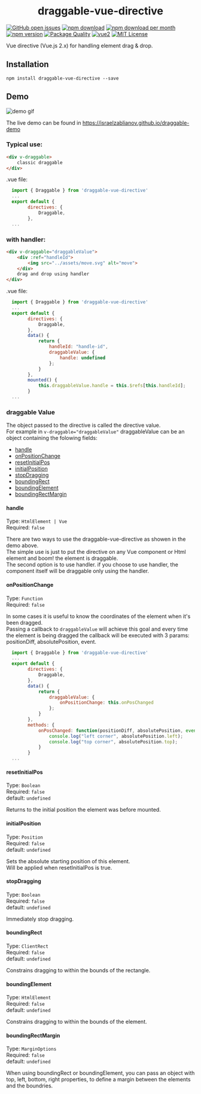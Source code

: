 <h1 align="center">draggable-vue-directive</h1>

[![GitHub open issues](https://img.shields.io/github/issues/IsraelZablianov/draggable-vue-directive.svg)](https://github.com/IsraelZablianov/draggable-vue-directive/issues?q=is%3Aopen+is%3Aissue)
[![npm download](https://img.shields.io/npm/dt/draggable-vue-directive.svg)](https://www.npmjs.com/package/draggable-vue-directive)
[![npm download per month](https://img.shields.io/npm/dm/draggable-vue-directive.svg)](https://www.npmjs.com/package/draggable-vue-directive)
[![npm version](https://img.shields.io/npm/v/draggable-vue-directive.svg)](https://www.npmjs.com/package/draggable-vue-directive)
[![Package Quality](http://npm.packagequality.com/shield/draggable-vue-directive.svg)](http://packagequality.com/#?package=draggable-vue-directive)
[![vue2](https://img.shields.io/badge/vue-2.x-brightgreen.svg)](https://vuejs.org/)
[![MIT License](https://img.shields.io/github/license/IsraelZablianov/draggable-vue-directive.svg)](https://github.com/IsraelZablianov/draggable-vue-directive/blob/master/LICENSE)


Vue directive (Vue.js 2.x) for handling element drag & drop.


## Installation

```console
npm install draggable-vue-directive --save
```

## Demo

![demo gif](https://media.giphy.com/media/3o6nUO1lWMkeyH5nfW/giphy.gif)

The live demo can be found in https://israelzablianov.github.io/draggable-demo


### Typical use:
``` html
<div v-draggable>
    classic draggable
</div>
```
.vue file:
``` js
  import { Draggable } from 'draggable-vue-directive'
  ...
  export default {
        directives: {
            Draggable,
        },
  ...
```

### with handler:
``` html
<div v-draggable="draggableValue">
    <div :ref="handleId">
        <img src="../assets/move.svg" alt="move">
    </div>
    drag and drop using handler
</div>
```
.vue file:
``` js
  import { Draggable } from 'draggable-vue-directive'
  ...
  export default {
        directives: {
            Draggable,
        },
        data() {
            return {
                handleId: "handle-id",
                draggableValue: {
                    handle: undefined
                };
            }
        },
        mounted() {
            this.draggableValue.handle = this.$refs[this.handleId];
        }
  ...
```

### draggable Value
The object passed to the directive is called the directive value.<br>
For example in `v-draggable="draggableValue"` draggableValue can be an object containing the folowing fields: <br>

* [handle](#handle)
* [onPositionChange](#onpositionchange)
* [resetInitialPos](#resetinitialpos)
* [initialPosition](#initialPosition)
* [stopDragging](#stopdragging)
* [boundingRect](#boundingrect)
* [boundingElement](#boundingElement)
* [boundingRectMargin](#boundingRectMargin)
#### handle
Type: `HtmlElement | Vue`<br>
Required: `false`<br>

There are two ways to use the draggable-vue-directive as showen in the demo above.<br>
The simple use is just to put the directive on any Vue component or Html element and boom! the element is draggable.<br>
The second option is to use handler. if you choose to use handler, the component itself will be draggable only using the handler.


#### onPositionChange
Type: `Function`<br>
Required: `false`<br>

In some cases it is useful to know the coordinates of the element when it's been dragged.<br>
Passing a callback to `draggableValue` will achieve this goal and every time the element is being dragged the callback will be executed with 3 params: positionDiff, absolutePosition, event.<br>

``` js
  import { Draggable } from 'draggable-vue-directive'
  ...
  export default {
        directives: {
            Draggable,
        },
        data() {
            return {
                draggableValue: {
                    onPositionChange: this.onPosChanged
                };
            }
        },
        methods: {
            onPosChanged: function(positionDiff, absolutePosition, event) {
                console.log("left corner", absolutePosition.left);
                console.log("top corner", absolutePosition.top);
            }
        }
  ...
```


#### resetInitialPos
Type: `Boolean`<br>
Required: `false`<br>
default: `undefined`<br>

Returns to the initial position the element was before mounted.

#### initialPosition
Type: `Position`<br>
Required: `false`<br>
default: `undefined`<br>

Sets the absolute starting position of this element.<br>
Will be applied when resetInitialPos is true.

#### stopDragging
Type: `Boolean`<br>
Required: `false`<br>
default: `undefined`<br>

Immediately stop dragging.


#### boundingRect
Type: `ClientRect`<br>
Required: `false`<br>
default: `undefined`<br>

Constrains dragging to within the bounds of the rectangle.


#### boundingElement
Type: `HtmlElement`<br>
Required: `false`<br>
default: `undefined`<br>

Constrains dragging to within the bounds of the element.


#### boundingRectMargin
Type: `MarginOptions`<br>
Required: `false`<br>
default: `undefined`<br>

When using boundingRect or boundingElement, you can pass an object with top, left, bottom, right
properties, to define a margin between the elements and the boundries.
